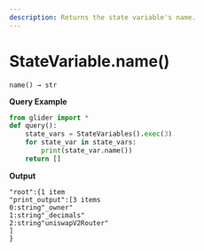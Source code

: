 ```yaml
---
description: Returns the state variable's name.
---
```


# StateVariable.name()

`name() → str`

**Query Example**

```python
from glider import *
def query():
	state_vars = StateVariables().exec(3)
	for state_var in state_vars:
		print(state_var.name())
	return []
```

**Output**

```solidity
"root":{1 item
"print_output":[3 items
0:string"_owner"
1:string"_decimals"
2:string"uniswapV2Router"
]
}
```

